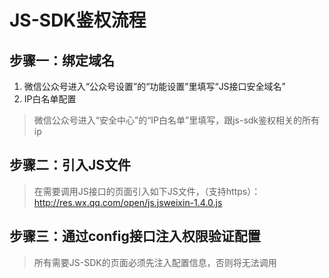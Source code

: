 # JS-SDK鉴权流程

## 步骤一：绑定域名

1. 微信公众号进入“公众号设置”的“功能设置”里填写“JS接口安全域名”
2. IP白名单配置

> 微信公众号进入“安全中心”的“IP白名单”里填写，跟js-sdk鉴权相关的所有ip

## 步骤二：引入JS文件

> 在需要调用JS接口的页面引入如下JS文件，（支持https）：http://res.wx.qq.com/open/js.jsweixin-1.4.0.js

## 步骤三：通过config接口注入权限验证配置

>所有需要JS-SDK的页面必须先注入配置信息，否则将无法调用
